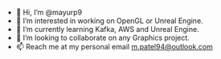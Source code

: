 - 👋 Hi, I’m @mayurp9
- 👀 I’m interested in working on OpenGL or Unreal Engine.
- 🌱 I’m currently learning Kafka, AWS and Unreal Engine.
- 💞️ I’m looking to collaborate on any Graphics project.
- 📫 Reach me at my personal email m.patel94@outlook.com

<!---
mayurp9/mayurp9 is a ✨ special ✨ repository because its `README.md` (this file) appears on your GitHub profile.
You can click the Preview link to take a look at your changes.
--->
